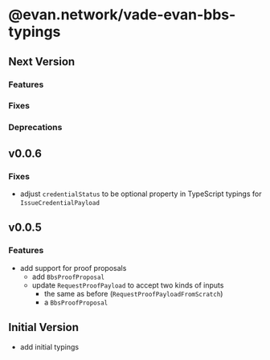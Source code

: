 # @evan.network/vade-evan-bbs-typings

## Next Version

### Features

### Fixes

### Deprecations

## v0.0.6

### Fixes

- adjust `credentialStatus` to be optional property in TypeScript typings for `IssueCredentialPayload`

## v0.0.5

### Features

- add support for proof proposals
  - add `BbsProofProposal`
  - update `RequestProofPayload` to accept two kinds of inputs
    - the same as before (`RequestProofPayloadFromScratch`)
    - a `BbsProofProposal`

## Initial Version

- add initial typings
